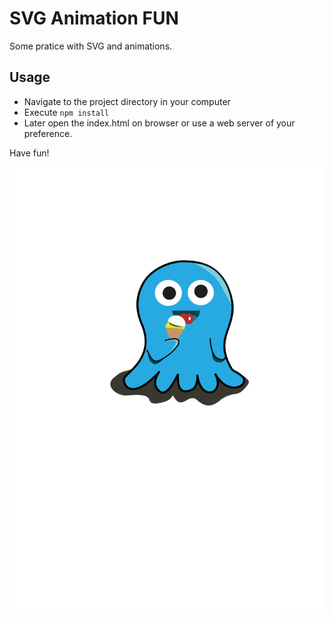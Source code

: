 # SVG Animation FUN

Some pratice with SVG and animations.

## Usage

- Navigate to the project directory in your computer
- Execute `npm install`
- Later open the index.html on browser or use a web server of your preference.

Have fun!

![Little monster](little_monster.svg)
